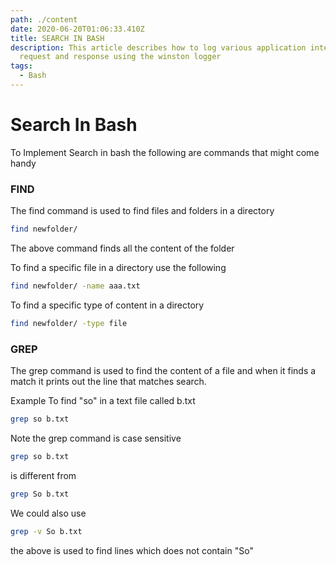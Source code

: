 ```yaml
---
path: ./content
date: 2020-06-20T01:06:33.410Z
title: SEARCH IN BASH
description: This article describes how to log various application interaction,
  request and response using the winston logger
tags:
  - Bash
---
```


# Search In Bash

To Implement Search in bash the following are commands that might come handy 

### FIND
The find command is used to find files and folders in a directory

```bash
find newfolder/
```
The above command finds all the content of the folder

To find a specific file in a directory use the following

```bash
find newfolder/ -name aaa.txt
```
To find a specific type of content in a directory

```bash
find newfolder/ -type file
```

### GREP

The grep command is used to find the content of a file and when it finds a match it prints out the line that matches search.

Example
To find "so" in a text file called b.txt

```bash
grep so b.txt
```
Note the grep command is case sensitive
```bash
grep so b.txt
```
is different  from 
```bash
grep So b.txt
```

We could also use 
```bash
grep -v So b.txt
```
the above is used to find lines which does not contain "So"

